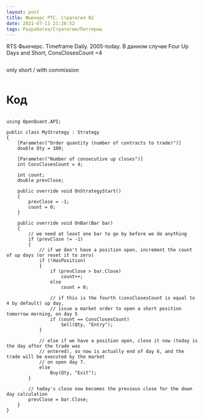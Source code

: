 ```yaml
---
layout: post
title: Фьючерс РТС. Стратегия N2
date: 2021-07-11 21:26:52
tags: Разработка/Стратегии/Паттерны
---
```


RTS Фьючерс. Timeframe Daily. 2005-today.
В данном случае Four Up Days and Short,  ConsClosesCount =4


<img src="https://raw.githubusercontent.com/Ragve-hub/scribble/gh-pages/images/pattern2_ch.png" alt="">

only short / with commission

<img src="https://raw.githubusercontent.com/Ragve-hub/scribble/gh-pages/images/pattern2_p.png" alt="">

# Код

```

using OpenQuant.API;

public class MyStrategy : Strategy
{
	[Parameter("Order quantity (number of contracts to trade)")]
	double Qty = 100;

	[Parameter("Number of consecutive up closes")]
	int ConsClosesCount = 4;

	int count;
	double prevClose;

	public override void OnStrategyStart()
	{
		prevClose = -1;
		count = 0;
	}

	public override void OnBar(Bar bar)
	{
		// we need at least one bar to go by before we do anything
		if (prevClose != -1)
		{
			// if we don't have a position open, increment the count of up days (or reset it to zero)
			if (!HasPosition)
			{
				if (prevClose > bar.Close)
					count++;
				else
					count = 0;

				// if this is the fourth (consClosesCount is equal to 4 by default) up day, 
				// issue a market order to open a short position tomorrow morning, on day 5
				if (count == ConsClosesCount)
					Sell(Qty, "Entry");
			}

			// else if we have a position open, close it now (today is the day after the trade was 
			// entered), so now is actually end of day 6, and the trade will be executed by the market 
			// on open day 7.
			else
				Buy(Qty, "Exit");
		}

		// today's close now becomes the previous close for the down day calculation
		prevClose = bar.Close;
	}
}

```
